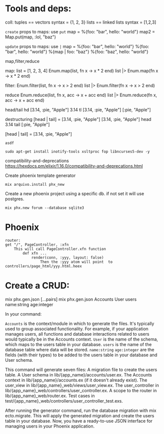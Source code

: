 Tools and deps:
==========

coll:
tuples == vectors syntax = {1, 2, 3}
lists == linked lists syntax = [1,2,3]

`create` props to maps: use `put`
map = %{foo: "bar", hello: "world"}
map2 = Map.put(map, :lol, "baz")

`update` props to maps: use `|`
map = %{foo: "bar", hello: "world"}
%{foo: "bar", hello: "world"}
%{map | foo: "baz"}
%{foo: "baz", hello: "world"}

map,filter,reduce

map:
list = [1, 2, 3, 4]
Enum.map(list, fn x -> x * 2 end)
list |> Enum.map(fn x -> x * 2 end)

filter:
Enum.filter(list, fn x -> x > 2 end)
list |> Enum.filter(fn x -> x > 2 end)

reduce
Enum.reduce(list, fn x, acc -> x + acc end)
list |> Enum.reduce(fn x, acc -> x + acc end)

head/tail
hd [3.14, :pie, "Apple"]
3.14
tl [3.14, :pie, "Apple"]
[:pie, "Apple"]

destructuring
[head | tail] = [3.14, :pie, "Apple"]
[3.14, :pie, "Apple"]
head
3.14
tail
[:pie, "Apple"]

[head | tail] = [3.14, :pie, "Apple"]


`asdf` 

```
sudo apt-get install inotify-tools xsltproc fop libncurses5-dev -y
```

compatibility-and-deprecations
https://hexdocs.pm/elixir/1.16.0/compatibility-and-deprecations.html

Create phoenix template generator
```
mix arquivo.install phx_new
```

Create a new phoenix project using a specific db. if not set it will use postgres.
```
mix phx.new forum --database sqlite3
```

Phoenix
==========

```
router:
get "/", PageController, :xfn
    This will call PageController.xfn function
        def xfn ...
            render(conn, :yyy, layout: false)
                Then the :yyy atom will point  to controllers/page_html/yyy.html.heex
```

Create a CRUD:
==========

mix phx.gen.json <context> <schema> <db-table> [...pairs]
mix phx.gen.json Accounts User users name:string age:integer

In your command:

`Accounts` is the context/module in which to generate the files. It's typically used to group associated functionality. For example, if your application manages users, all functions and database interactions related to users would typically be in the Accounts context.
`User` is the name of the schema, which maps to the users table in your database.
`users` is the name of the database table where data will be stored.
`name:string` `age:integer` are the fields (with their types) to be added to the users table in your database and User schema.

This command will generate seven files:
A migration file to create the users table.
A User schema in lib/{app_name}/accounts/user.ex.
The Accounts context in lib/{app_name}/accounts.ex (if it doesn't already exist).
The user_view in lib/{app_name}_web/views/user_view.ex.
The user_controller in lib/{app_name}_web/controllers/user_controller.ex.
A scope to the router in lib/{app_name}_web/router.ex.
Test cases in test/{app_name}_web/controllers/user_controller_test.exs.

After running the generator command, run the database migration with mix ecto.migrate. This will apply the generated migration and create the users table in your database. Now, you have a ready-to-use JSON interface for managing users in your Phoenix application.

